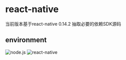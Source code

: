 # react-native

当前版本基于react-native 0.14.2 抽取必要的依赖SDK源码

## environment

![node.js](https://img.shields.io/badge/node.js-%3E=_4.0.0-green.svg?style=flat-square)
![react-native](https://img.shields.io/badge/react--native-%3D_0.14.2-green.svg)